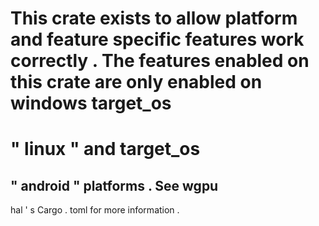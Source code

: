 This
crate
exists
to
allow
platform
and
feature
specific
features
work
correctly
.
The
features
enabled
on
this
crate
are
only
enabled
on
windows
target_os
=
"
linux
"
and
target_os
=
"
android
"
platforms
.
See
wgpu
-
hal
'
s
Cargo
.
toml
for
more
information
.
